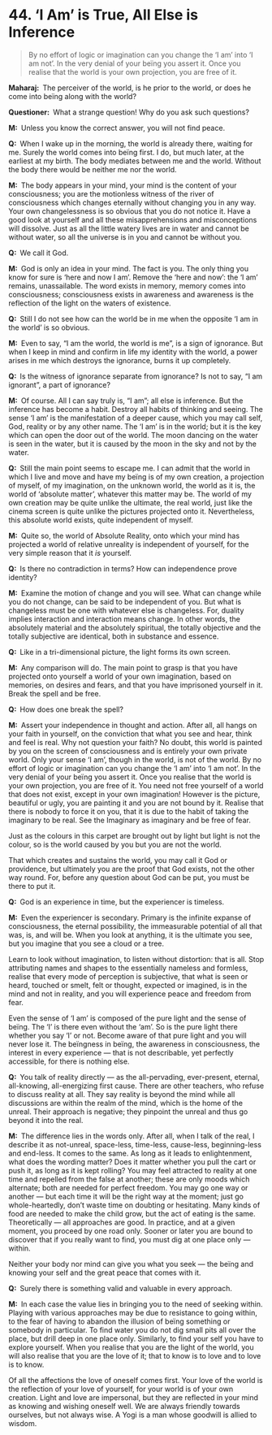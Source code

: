 # 44. ‘I Am’ is True, All Else is Inference

>By no effort of logic or imagination can you change the ‘I am’ into ‘I am not’. 
In the very denial of your beïng you assert it. 
Once you realise that the world is your own projection, you are free of it.

**Maharaj:**&ensp;The perceiver of the world, is he prior to the world, or does he come into beïng along with the world?

**Questioner:**&ensp;What a strange question! 
Why do you ask such questions?

**M:**&ensp;Unless you know the correct answer, you will not find peace.

**Q:**&ensp;When I wake up in the morning, the world is already there, waiting for me. 
Surely the world comes into beïng first. 
I do, but much later, at the earliest at my birth. 
The body mediates between me and the world. 
Without the body there would be neither me nor the world.

**M:**&ensp;The body appears in your mind, your mind is the content of your consciousness; you are the motionless witness of the river of consciousness which changes eternally without changing you in any way. 
Your own changelessness is so obvious that you do not notice it. 
Have a good look at yourself and all these misapprehensions and misconceptions will dissolve. 
Just as all the little watery lives are in water and cannot be without water, so all the universe is in you and cannot be without you.

**Q:**&ensp;We call it God.

**M:**&ensp;God is only an idea in your mind. 
The fact is you. 
The only thing you know for sure is ‘here and now I am’. 
Remove the ‘here and now’: the ‘I am’ remains, unassailable. 
The word exists in memory, memory comes into consciousness; consciousness exists in awareness and awareness is the reflection of the light on the waters of existence.

**Q:**&ensp;Still I do not see how can the world be in me when the opposite ‘I am in the world’ is so obvious.

**M:**&ensp;Even to say, “I am the world, the world is me”, is a sign of ignorance. 
But when I keep in mind and confirm in life my identity with the world, a power arises in me which destroys the ignorance, burns it up completely.

**Q:**&ensp;Is the witness of ignorance separate from ignorance? 
Is not to say, “I am ignorant”, a part of ignorance?

**M:**&ensp;Of course. 
All I can say truly is, “I am”; all else is inference. 
But the inference has become a habit. 
Destroy all habits of thinking and seeing. 
The sense ‘I am’ is the manifestation of a deeper cause, which you may call self, God, reality or by any other name. 
The ‘I am’ is in the world; but it is the key which can open the door out of the world. 
The moon dancing on the water is seen in the water, but it is caused by the moon in the sky and not by the water.

**Q:**&ensp;Still the main point seems to escape me. 
I can admit that the world in which I live and move and have my beïng is of my own creation, a projection of myself, of my imagination, on the unknown world, the world as it is, the world of ‘absolute matter’, whatever this matter may be. 
The world of my own creation may be quite unlike the ultimate, the real world, just like the cinema screen is quite unlike the pictures projected onto it. 
Nevertheless, this absolute world exists, quite independent of myself.

**M:**&ensp;Quite so, the world of Absolute Reality, onto which your mind has projected a world of relative unreality is independent of yourself, for the very simple reason that it *is* yourself. 

**Q:**&ensp;Is there no contradiction in terms? 
How can independence prove identity?

**M:**&ensp;Examine the motion of change and you will see. 
What can change while you do not change, can be said to be independent of you. 
But what is changeless must be one with whatever else is changeless. 
For, duality implies interaction and interaction means change. 
In other words, the absolutely material and the absolutely spiritual, the totally objective and the totally subjective are identical, both in substance and essence.

**Q:**&ensp;Like in a tri-dimensional picture, the light forms its own screen.

**M:**&ensp;Any comparison will do. 
The main point to grasp is that you have projected onto yourself a world of your own imagination, based on memories, on desires and fears, and that you have imprisoned yourself in it. 
Break the spell and be free.

**Q:**&ensp;How does one break the spell?

**M:**&ensp;Assert your independence in thought and action. 
After all, all hangs on your faith in yourself, on the conviction that what you see and hear, think and feel is real. 
Why not question your faith? 
No doubt, this world is painted by you on the screen of consciousness and is entirely your own private world. 
Only your sense ‘I am’, though in the world, is not of the world. 
By no effort of logic or imagination can you change the ‘I am’ into ‘I am not’. 
In the very denial of your beïng you assert it. 
Once you realise that the world is your own projection, you are free of it. 
You need not free yourself of a world that does not exist, except in your own imagination! 
However is the picture, beautiful or ugly, you are painting it and you are not bound by it. 
Realise that there is nobody to force it on you, that it is due to the habit of taking the imaginary to be real. 
See the Imaginary as imaginary and be free of fear. 

Just as the colours in this carpet are brought out by light but light is not the colour, so is the world caused by you but you are not the world. 

That which creates and sustains the world, you may call it God or providence, but ultimately you are the proof that God exists, not the other way round. 
For, before any question about God can be put, you must be there to put it.

**Q:**&ensp;God is an experience in time, but the experiencer is timeless.

**M:**&ensp;Even the experiencer is secondary. 
Primary is the infinite expanse of consciousness, the eternal possibility, the immeasurable potential of all that was, is, and will be. 
When you look at anything, it is the ultimate you see, but you imagine that you see a cloud or a tree. 

Learn to look without imagination, to listen without distortion: that is all. 
Stop attributing names and shapes to the essentially nameless and formless, realise that every mode of perception is subjective, that what is seen or heard, touched or smelt, felt or thought, expected or imagined, is in the mind and not in reality, and you will experience peace and freedom from fear. 

Even the sense of ‘I am’ is composed of the pure light and the sense of beïng. 
The ‘I’ is there even without the ‘am’. 
So is the pure light there whether you say ‘I’ or not. 
Become aware of that pure light and you will never lose it. 
The beïngness in beïng, the awareness in consciousness, the interest in every experience — that is not describable, yet perfectly accessible, for there is nothing else.

**Q:**&ensp;You talk of reality directly — as the all-pervading, ever-present, eternal, all-knowing, all-energizing first cause. 
There are other teachers, who refuse to discuss reality at all. 
They say reality is beyond the mind while all discussions are within the realm of the mind, which is the home of the unreal. 
Their approach is negative; they pinpoint the unreal and thus go beyond it into the real.

**M:**&ensp;The difference lies in the words only. 
After all, when I talk of the real, I describe it as not-unreal, space-less, time-less, cause-less, beginning-less and end-less. It comes to the same. 
As long as it leads to enlightenment, what does the wording matter? 
Does it matter whether you pull the cart or push it, as long as it is kept rolling? 
You may feel attracted to reality at one time and repelled from the false at another; these are only moods which alternate; both are needed for perfect freedom. 
You may go one way or another — but each time it will be the right way at the moment; just go whole-heartedly, don’t waste time on doubting or hesitating. 
Many kinds of food are needed to make the child grow, but the act of eating is the same. 
Theoretically — all approaches are good. 
In practice, and at a given moment, you proceed by one road only. 
Sooner or later you are bound to discover that if you really want to find, you must dig at one place only — within. 

Neither your body nor mind can give you what you seek — the beïng and knowing your self and the great peace that comes with it.

**Q:**&ensp;Surely there is something valid and valuable in every approach.

**M:**&ensp;In each case the value lies in bringing you to the need of seeking within. 
Playing with various approaches may be due to resistance to going within, to the fear of having to abandon the illusion of beïng something or somebody in particular. 
To find water you do not dig small pits all over the place, but drill deep in one place only. 
Similarly, to find your self you have to explore yourself. 
When you realise that you are the light of the world, you will also realise that you are the love of it; that to know is to love and to love is to know. 

Of all the affections the love of oneself comes first. 
Your love of the world is the reflection of your love of yourself, for your world is of your own creation. 
Light and love are impersonal, but they are reflected in your mind as knowing and wishing oneself well. 
We are always friendly towards ourselves, but not always wise. 
A <span data-tippy-content="One who practices <em>yoga</em>.">Yogi</span> is a man whose goodwill is allied to wisdom.

<script>
export default {
  props: ["slot-key"],
  mounted () {
    tippy("[data-tippy-content]", {allowHTML: true});
  }
}
</script>
